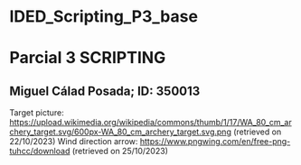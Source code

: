 # IDED_Scripting_P3_base

# Parcial 3 SCRIPTING
## Miguel Cálad Posada; ID: 350013

Target picture: https://upload.wikimedia.org/wikipedia/commons/thumb/1/17/WA_80_cm_archery_target.svg/600px-WA_80_cm_archery_target.svg.png (retrieved on 22/10/2023)
Wind direction arrow: https://www.pngwing.com/en/free-png-tuhcc/download (retrieved on 25/10/2023)
